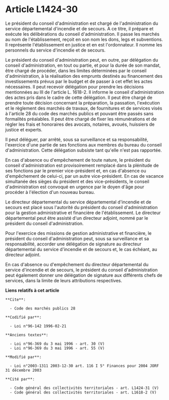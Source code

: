 # Article L1424-30

Le président du conseil d'administration est chargé de l'administration du service départemental d'incendie et de secours. A
ce titre, il prépare et exécute les délibérations du conseil d'administration. Il passe les marchés au nom de
l'établissement, reçoit en son nom les dons, legs et subventions. Il représente l'établissement en justice et en est
l'ordonnateur. Il nomme les personnels du service d'incendie et de secours.

Le président du conseil d'administration peut, en outre, par délégation du conseil d'administration, en tout ou partie, et
pour la durée de son mandat, être chargé de procéder, dans les limites déterminées par le conseil d'administration, à la
réalisation des emprunts destinés au financement des investissements prévus par le budget et de passer à cet effet les actes
nécessaires. Il peut recevoir délégation pour prendre les décisions mentionnées au III de l'article L. 1618-2. Il informe le
conseil d'administration des actes pris dans le cadre de cette délégation. Il peut être chargé de prendre toute décision
concernant la préparation, la passation, l'exécution et le règlement des marchés de travaux, de fournitures et de services
visés à l'article 28 du code des marchés publics et pouvant être passés sans formalités préalables. Il peut être chargé de
fixer les rémunérations et de régler les frais et honoraires des avocats, notaires, avoués, huissiers de justice et experts.

Il peut déléguer, par arrêté, sous sa surveillance et sa responsabilité, l'exercice d'une partie de ses fonctions aux membres
du bureau du conseil d'administration. Cette délégation subsiste tant qu'elle n'est pas rapportée.

En cas d'absence ou d'empêchement de toute nature, le président du conseil d'administration est provisoirement remplacé dans
la plénitude de ses fonctions par le premier vice-président et, en cas d'absence ou d'empêchement de celui-ci, par un autre
vice-président. En cas de vacance simultanée des sièges du président et des vice-présidents, le conseil d'administration est
convoqué en urgence par le doyen d'âge pour procéder à l'élection d'un nouveau bureau.

Le directeur départemental du service départemental d'incendie et de secours est placé sous l'autorité du président du
conseil d'administration pour la gestion administrative et financière de l'établissement. Le directeur départemental peut
être assisté d'un directeur adjoint, nommé par le président du conseil d'administration.

Pour l'exercice des missions de gestion administrative et financière, le président du conseil d'administration peut, sous sa
surveillance et sa responsabilité, accorder une délégation de signature au directeur départemental du service d'incendie et
de secours et, le cas échéant, au directeur adjoint.

En cas d'absence ou d'empêchement du directeur départemental du service d'incendie et de secours, le président du conseil
d'administration peut également donner une délégation de signature aux différents chefs de services, dans la limite de leurs
attributions respectives.

**Liens relatifs à cet article**

	**Cite**:

	  - Code des marchés publics 28

	**Codifié par**:

	  - Loi n°96-142 1996-02-21

	**Anciens textes**:

	  - Loi n°96-369 du 3 mai 1996 - art. 30 (V)
	  - Loi n°96-369 du 3 mai 1996 - art. 55 (V)

	**Modifié par**:

	  - Loi n°2003-1311 2003-12-30 art. 116 I 5° Finances pour 2004 JORF 31 décembre 2003

	**Cité par**:

	  - Code général des collectivités territoriales - art. L1424-31 (V)
	  - Code général des collectivités territoriales - art. L1618-2 (V)

